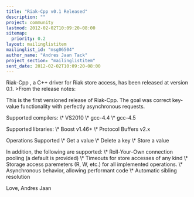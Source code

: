 ```yaml
---
title: "Riak-Cpp v0.1 Released"
description: ""
project: community
lastmod: 2012-02-02T10:09:20-08:00
sitemap:
  priority: 0.2
layout: mailinglistitem
mailinglist_id: "msg06504"
author_name: "Andres Jaan Tack"
project_section: "mailinglistitem"
sent_date: 2012-02-02T10:09:20-08:00
---
```



Riak-Cpp , a C++ driver for Riak store
access, has been released at version
0.1.
&gt;From the release notes:

This is the first versioned release of Riak-Cpp. The goal was correct
key-value functionality with perfectly asynchronous requests.

Supported compilers:
 \\* VS2010
 \\* gcc-4.4
 \\* gcc-4.5

Supported libraries:
 \\* Boost v1.46+
 \\* Protocol Buffers v2.x

Operations Supported
 \\* Get a value
 \\* Delete a key
 \\* Store a value

In addition, the following are supported:
 \\* Roll-Your-Own connection pooling (a default is provided)
 \\* Timeouts for store accesses of any kind
 \\* Storage access paremeters (R, W, etc.) for all implemented operations.
 \\* Asynchronous behavior, allowing performant code
 \\* Automatic sibling resolution

Love,
 Andres Jaan
